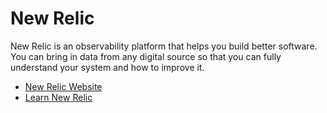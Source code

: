 # New Relic

New Relic is an observability platform that helps you build better software. You can bring in data from any digital source so that you can fully understand your system and how to improve it.

- [New Relic Website](https://newrelic.com/)
- [Learn New Relic](https://learn.newrelic.com/)